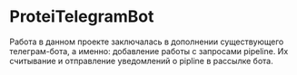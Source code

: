 # ProteiTelegramBot

Работа в данном проекте заключалась в дополнении существующего телеграм-бота, а именно: добавление работы с запросами pipeline. Их считывание и отправление уведомлений о pipline в рассылке бота.
